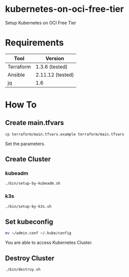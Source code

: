 # kubernetes-on-oci-free-tier
Setup Kubernetes on OCI Free Tier

# Requirements

|Tool|Version|
|---|---|
|Terraform|1.3.6 (tested)|
|Ansible|2.11.12 (tested)|
|jq|1.6|

# How To

## Create main.tfvars

```bash
cp terraform/main.tfvars.example terraform/main.tfvars
```
Set the parameters.

## Create Cluster

### kubeadm
```bash
./bin/setup-by-kubeadm.sh
```

### k3s
```bash
./bin/setup-by-k3s.sh
```

## Set kubeconfig

```bash
mv ~/admin.conf ~/.kube/config
```

You are able to access Kubernetes Cluster.

## Destroy Cluster
```bash
./bin/destroy.sh
```